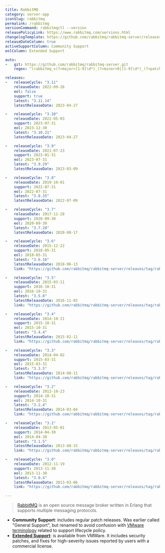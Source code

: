 ```yaml
---
title: RabbitMQ
category: server-app
iconSlug: rabbitmq
permalink: /rabbitmq
versionCommand: rabbitmqctl --version
releasePolicyLink: https://www.rabbitmq.com/versions.html
changelogTemplate: https://github.com/rabbitmq/rabbitmq-server/releases/tag/v__LATEST__
releaseDateColumn: true
activeSupportColumn: Community Support
eolColumn: Extended Support

auto:
-   git: https://github.com/rabbitmq/rabbitmq-server.git
    regex: ^(rabbitmq_v(?<major>[1-9]\d*)_(?<minor>0|[1-9]\d*)_(?<patch>0|[1-9]\d*)|v(?<major>[1-9]\d*)\.(?<minor>0|[1-9]\d*)\.(?<patch>0|[1-9]\d*))$

releases:
-   releaseCycle: "3.11"
    releaseDate: 2022-09-26
    eol: false
    support: true
    latest: "3.11.14"
    latestReleaseDate: 2023-04-27

-   releaseCycle: "3.10"
    releaseDate: 2022-05-03
    support: 2023-07-31
    eol: 2023-12-30
    latest: "3.10.21"
    latestReleaseDate: 2023-04-27

-   releaseCycle: "3.9"
    releaseDate: 2021-07-23
    support: 2023-01-31
    eol: 2023-07-31
    latest: "3.9.29"
    latestReleaseDate: 2023-03-09

-   releaseCycle: "3.8"
    releaseDate: 2019-10-01
    support: 2022-07-31
    eol: 2022-07-31
    latest: "3.8.35"
    latestReleaseDate: 2022-07-09

-   releaseCycle: "3.7"
    releaseDate: 2017-11-28
    support: 2020-09-30
    eol: 2020-09-30
    latest: "3.7.28"
    latestReleaseDate: 2020-08-17

-   releaseCycle: "3.6"
    releaseDate: 2015-12-22
    support: 2018-05-31
    eol: 2018-05-31
    latest: "3.6.16"
    latestReleaseDate: 2018-06-13
    link: "https://github.com/rabbitmq/rabbitmq-server/releases/tag/rabbitmq_v{{'__LATEST__'|replace:'.','_'}}"

-   releaseCycle: "3.5"
    releaseDate: 2015-03-11
    support: 2016-10-31
    eol: 2016-10-31
    latest: "3.5.8"
    latestReleaseDate: 2016-11-03
    link: "https://github.com/rabbitmq/rabbitmq-server/releases/tag/rabbitmq_v{{'__LATEST__'|replace:'.','_'}}"

-   releaseCycle: "3.4"
    releaseDate: 2014-10-21
    support: 2015-10-31
    eol: 2015-10-31
    latest: "3.4.4"
    latestReleaseDate: 2015-02-11
    link: "https://github.com/rabbitmq/rabbitmq-server/releases/tag/rabbitmq_v{{'__LATEST__'|replace:'.','_'}}"

-   releaseCycle: "3.3"
    releaseDate: 2014-04-02
    support: 2015-03-31
    eol: 2015-03-31
    latest: "3.3.5"
    latestReleaseDate: 2014-08-11
    link: "https://github.com/rabbitmq/rabbitmq-server/releases/tag/rabbitmq_v{{'__LATEST__'|replace:'.','_'}}"

-   releaseCycle: "3.2"
    releaseDate: 2013-10-23
    support: 2014-10-31
    eol: 2014-10-31
    latest: "3.2.4"
    latestReleaseDate: 2014-03-04
    link: "https://github.com/rabbitmq/rabbitmq-server/releases/tag/rabbitmq_v{{'__LATEST__'|replace:'.','_'}}"

-   releaseCycle: "3.1"
    releaseDate: 2013-05-01
    support: 2014-04-30
    eol: 2014-04-30
    latest: "3.1.5"
    latestReleaseDate: 2013-08-15
    link: "https://github.com/rabbitmq/rabbitmq-server/releases/tag/rabbitmq_v{{'__LATEST__'|replace:'.','_'}}"

-   releaseCycle: "3.0"
    releaseDate: 2012-11-19
    support: 2013-11-30
    eol: 2013-11-30
    latest: "3.0.4"
    latestReleaseDate: 2013-03-06
    link: "https://github.com/rabbitmq/rabbitmq-server/releases/tag/rabbitmq_v{{'__LATEST__'|replace:'.','_'}}"

---
```


> [RabbitMQ](https://www.rabbitmq.com/) is an open source message broker written in Erlang that
> supports multiple messaging protocols.

- **Community Support**: includes regular patch releases. Was earlier called "General Support", but
  renamed to avoid confusion with [VMware terminology](https://tanzu.vmware.com/support/lifecycle_policy)
  related to support lifecycle policy.
- **[Extended Support](https://tanzu.vmware.com/rabbitmq)**: is available from VMWare. It includes
  security patches, and fixes for high-severity issues reported by users with a commercial license.

